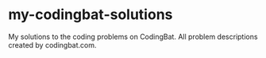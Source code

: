 # my-codingbat-solutions
My solutions to the coding problems on CodingBat. All problem descriptions created by codingbat.com.
